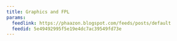 ```yaml
---
title: Graphics and FPL
params:
  feedlink: https://phaazon.blogspot.com/feeds/posts/default
  feedid: 5e49492995f5e19e4dc7ac39549fd73e
---
```

